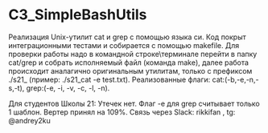 # C3_SimpleBashUtils

Реализация Unix-утилит cat и grep с помощью языка си. Код покрыт интеграционными тестами и собирается с помощью makefile.
Для проверки работы надо в командной строке\терминале перейти в папку cat/grep и собрать исполняемый файл (команда make),
далее работа происходит аналагично оригинальным утилитам, только с префиксом ./s21_ (пример: ./s21_cat -e test.txt).
Реализованные флаги: cat:(-b,-e,-n,-s,-t), grep:(-e, -i, -v, -c, -l, -n).


Для студентов Школы 21:
Утечек нет. Флаг -е для grep считывает только 1 шаблон. Вертер принял на 109%.
Связь через Slack: rikkifan , tg: @andrey2ku 
